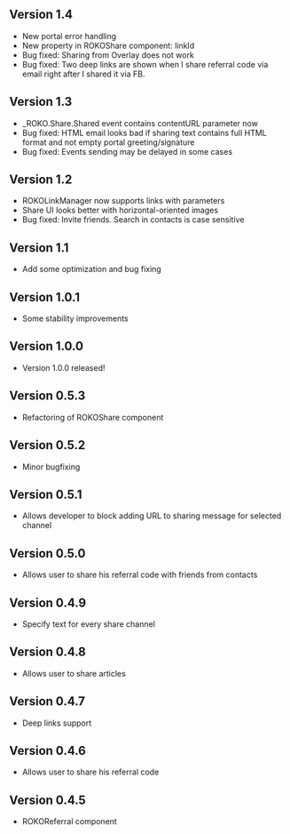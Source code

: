 ## Version 1.4
- New portal error handling
- New property in ROKOShare component: linkId
- Bug fixed: Sharing from Overlay does not work
- Bug fixed: Two deep links are shown when I share referral code via email right after I shared it via FB.

## Version 1.3
- _ROKO.Share.Shared event contains contentURL parameter now
- Bug fixed: HTML email looks bad if sharing text contains full HTML format and not empty portal greeting/signature
- Bug fixed: Events sending may be delayed in some cases

## Version 1.2
- ROKOLinkManager now supports links with parameters
- Share UI looks better with horizontal-oriented images
- Bug fixed: Invite friends. Search in contacts is case sensitive 

## Version 1.1
- Add some optimization and bug fixing

## Version 1.0.1
- Some stability improvements 

## Version 1.0.0
- Version 1.0.0 released!

## Version 0.5.3
- Refactoring of ROKOShare component

## Version 0.5.2
- Minor bugfixing

## Version 0.5.1
- Allows developer to block adding URL to sharing message for selected channel

## Version 0.5.0
- Allows user to share his referral code with friends from contacts

## Version 0.4.9
- Specify text for every share channel

## Version 0.4.8
- Allows user to share articles

## Version 0.4.7
- Deep links support

## Version 0.4.6
- Allows user to share his referral code

## Version 0.4.5
- ROKOReferral component
